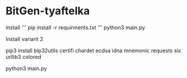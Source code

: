 # BitGen-tyaftelka
Install
'''
pip install -r requirments.txt
'''
python3 main.py








Install variant 2

pip3 install bip32utils certifi chardet ecdsa idna mnemonic requests six urllib3 colored

python3 main.py
